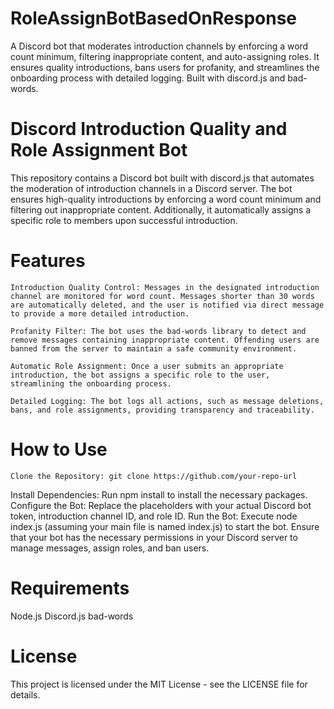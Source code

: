# RoleAssignBotBasedOnResponse
A Discord bot that moderates introduction channels by enforcing a word count minimum, filtering inappropriate content, and auto-assigning roles. It ensures quality introductions, bans users for profanity, and streamlines the onboarding process with detailed logging. Built with discord.js and bad-words.

# Discord Introduction Quality and Role Assignment Bot
This repository contains a Discord bot built with discord.js that automates the moderation of introduction channels in a Discord server. The bot ensures high-quality introductions by enforcing a word count minimum and filtering out inappropriate content. Additionally, it automatically assigns a specific role to members upon successful introduction.

# Features
    Introduction Quality Control: Messages in the designated introduction channel are monitored for word count. Messages shorter than 30 words are automatically deleted, and the user is notified via direct message to provide a more detailed introduction.

    Profanity Filter: The bot uses the bad-words library to detect and remove messages containing inappropriate content. Offending users are banned from the server to maintain a safe community environment.

    Automatic Role Assignment: Once a user submits an appropriate introduction, the bot assigns a specific role to the user, streamlining the onboarding process.

    Detailed Logging: The bot logs all actions, such as message deletions, bans, and role assignments, providing transparency and traceability.

# How to Use
    Clone the Repository: git clone https://github.com/your-repo-url
Install Dependencies: Run npm install to install the necessary packages.
Configure the Bot: Replace the placeholders with your actual Discord bot token, introduction channel ID, and role ID.
Run the Bot: Execute node index.js (assuming your main file is named index.js) to start the bot.
Ensure that your bot has the necessary permissions in your Discord server to manage messages, assign roles, and ban users.

# Requirements
  Node.js
  Discord.js
  bad-words
  
# License
This project is licensed under the MIT License - see the LICENSE file for details.
